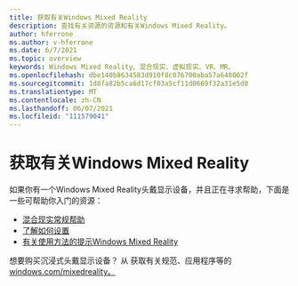 ```yaml
---
title: 获取有关Windows Mixed Reality
description: 查找有关资源的资源和有关Windows Mixed Reality。
author: hferrone
ms.author: v-hferrone
ms.date: 6/7/2021
ms.topic: overview
keywords: Windows Mixed Reality、混合现实、虚拟现实、VR、MR、
ms.openlocfilehash: dbe140b8634583d910f8c076700aba57a648002f
ms.sourcegitcommit: 1d8fa82b5ca6d17cf03a5cf11d0669f32a31e5d0
ms.translationtype: MT
ms.contentlocale: zh-CN
ms.lasthandoff: 06/07/2021
ms.locfileid: "111579041"
---
```

# <a name="get-info-about-windows-mixed-reality"></a>获取有关Windows Mixed Reality

如果你有一个Windows Mixed Reality头戴显示设备，并且正在寻求帮助，下面是一些可帮助你入门的资源：

* [混合现实常规帮助](index.yml)
* [了解如何设置](set-up-windows-mixed-reality.md)
* [有关使用方法的提示Windows Mixed Reality](https://support.microsoft.com/tips/home)

想要购买沉浸式头戴显示设备？ 从 获取有关规范、应用程序等的[windows.com/mixedreality。](https://www.microsoft.com/mixed-reality/windows-mixed-reality?rtc=1)